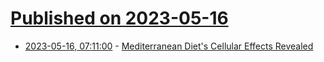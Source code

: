 # [Published on 2023-05-16](index.md)

* [2023-05-16, 07:11:00](https://soylentnews.org/article.pl?sid=23/05/15/0452203&from=rss) - [Mediterranean Diet's Cellular Effects Revealed](https://soylentnews.org/article.pl?sid=23/05/15/0452203&from=rss)
